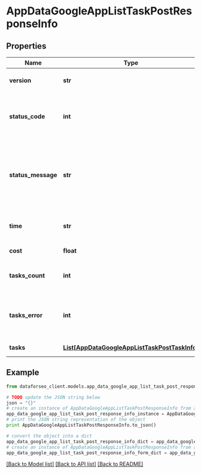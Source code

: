 # AppDataGoogleAppListTaskPostResponseInfo


## Properties

Name | Type | Description | Notes
------------ | ------------- | ------------- | -------------
**version** | **str** | the current version of the API | [optional] 
**status_code** | **int** | general status code you can find the full list of the response codes here | [optional] 
**status_message** | **str** | general informational message you can find the full list of general informational messages here | [optional] 
**time** | **str** | total execution time, seconds | [optional] 
**cost** | **float** | total tasks cost, USD | [optional] 
**tasks_count** | **int** | the number of tasks in the tasks array | [optional] 
**tasks_error** | **int** | the number of tasks in the tasks array returned with an error | [optional] 
**tasks** | [**List[AppDataGoogleAppListTaskPostTaskInfo]**](AppDataGoogleAppListTaskPostTaskInfo.md) | array of tasks | [optional] 

## Example

```python
from dataforseo_client.models.app_data_google_app_list_task_post_response_info import AppDataGoogleAppListTaskPostResponseInfo

# TODO update the JSON string below
json = "{}"
# create an instance of AppDataGoogleAppListTaskPostResponseInfo from a JSON string
app_data_google_app_list_task_post_response_info_instance = AppDataGoogleAppListTaskPostResponseInfo.from_json(json)
# print the JSON string representation of the object
print AppDataGoogleAppListTaskPostResponseInfo.to_json()

# convert the object into a dict
app_data_google_app_list_task_post_response_info_dict = app_data_google_app_list_task_post_response_info_instance.to_dict()
# create an instance of AppDataGoogleAppListTaskPostResponseInfo from a dict
app_data_google_app_list_task_post_response_info_form_dict = app_data_google_app_list_task_post_response_info.from_dict(app_data_google_app_list_task_post_response_info_dict)
```
[[Back to Model list]](../README.md#documentation-for-models) [[Back to API list]](../README.md#documentation-for-api-endpoints) [[Back to README]](../README.md)


